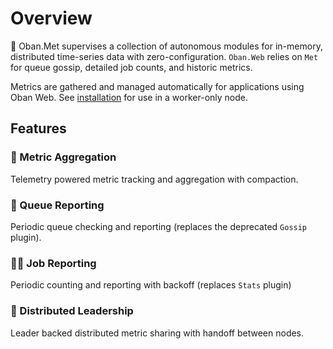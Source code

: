 # Overview

🏤 Oban.Met supervises a collection of autonomous modules for in-memory, distributed time-series
data with zero-configuration. `Oban.Web` relies on `Met` for queue gossip, detailed job counts,
and historic metrics.

Metrics are gathered and managed automatically for applications using Oban Web. See
[installation](installation.md) for use in a worker-only node.

## Features

### 📇 Metric Aggregation

Telemetry powered metric tracking and aggregation with compaction.

### 📰 Queue Reporting

Periodic queue checking and reporting (replaces the deprecated `Gossip` plugin).

### 👷‍♀️ Job Reporting

Periodic counting and reporting with backoff (replaces `Stats` plugin)

### 🎩 Distributed Leadership

Leader backed distributed metric sharing with handoff between nodes.
